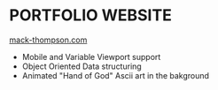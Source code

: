 # PORTFOLIO WEBSITE 
[mack-thompson.com](mack-thompson.com)
- Mobile and Variable Viewport support
- Object Oriented Data structuring
- Animated "Hand of God" Ascii art in the bakground

